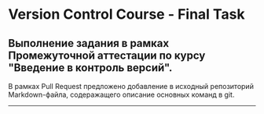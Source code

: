 # Version Control Course - Final Task

## Выполнение задания в рамках Промежуточной аттестации по курсу "Введение в контроль версий".

В рамках Pull Request предложено добавление в исходный репозиторий Markdown-файла, содеражащего описание основных команд в git.

---